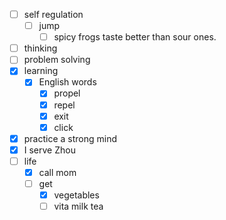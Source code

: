 - [ ] self regulation
    - [ ] jump
        - [ ] spicy frogs taste better than sour ones.
- [ ] thinking
- [ ] problem solving
- [x] learning
    - [x] English words
        - [x] propel
        - [x] repel
        - [x] exit
        - [x] click
- [x] practice a strong mind
- [x] I serve Zhou
- [ ] life
    - [x] call mom
    - [ ] get
        - [x] vegetables
        - [ ] vita milk tea
